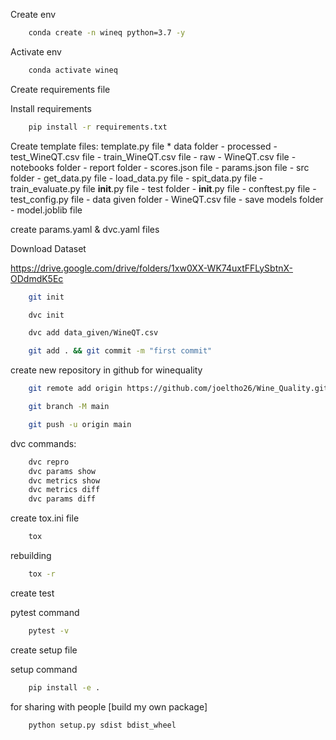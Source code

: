 Create env

```bash
    conda create -n wineq python=3.7 -y
```

Activate env

```bash
    conda activate wineq
```

Create requirements file

Install requirements
```bash
    pip install -r requirements.txt
```

Create template files:
    template.py file
      * data folder
            - processed
                - test_WineQT.csv file
                - train_WineQT.csv file
            - raw
                - WineQT.csv file
        - notebooks folder
        - report folder
            - scores.json file
            - params.json file
        - src folder
            - get_data.py file
            - load_data.py file
            - spit_data.py file
            - train_evaluate.py file
            __init__.py file
        - test folder
            - __init__.py file
            - conftest.py file
            - test_config.py file
        - data given folder
            - WineQT.csv file
        - save models folder
            - model.joblib file

create params.yaml & dvc.yaml files

Download Dataset

https://drive.google.com/drive/folders/1xw0XX-WK74uxtFFLySbtnX-ODdmdK5Ec

```bash
    git init
```

```bash
    dvc init
```

```bash
    dvc add data_given/WineQT.csv
```

```bash
    git add . && git commit -m "first commit"
```

create new repository in github for winequality

```bash
    git remote add origin https://github.com/joeltho26/Wine_Quality.git
```

```bash
    git branch -M main
```

```bash
    git push -u origin main
```
dvc commands:

```bash
    dvc repro
    dvc params show
    dvc metrics show
    dvc metrics diff
    dvc params diff
```


create tox.ini file

```bash
    tox
```

rebuilding
```bash
    tox -r
```
create test

pytest command
```bash
    pytest -v
```

create setup file

setup command
```bash
    pip install -e .
```

for sharing with people [build my own package]
```bash
    python setup.py sdist bdist_wheel
```